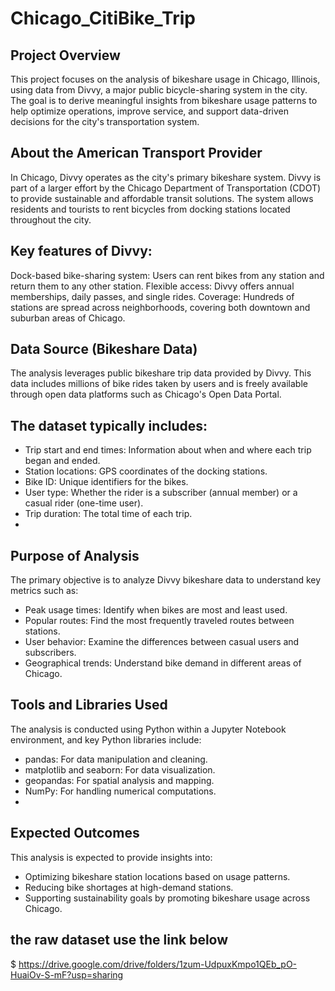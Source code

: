 # Chicago_CitiBike_Trip




 ## Project Overview
This project focuses on the analysis of bikeshare usage in Chicago, Illinois, using data from Divvy, a major public bicycle-sharing system in the city. The goal is to derive meaningful insights from bikeshare usage patterns to help optimize operations, improve service, and support data-driven decisions for the city's transportation system.

 ## About the American Transport Provider
In Chicago, Divvy operates as the city's primary bikeshare system. Divvy is part of a larger effort by the Chicago Department of Transportation (CDOT) to provide sustainable and affordable transit solutions. The system allows residents and tourists to rent bicycles from docking stations located throughout the city.

 ## Key features of Divvy:

Dock-based bike-sharing system: Users can rent bikes from any station and return them to any other station.
Flexible access: Divvy offers annual memberships, daily passes, and single rides.
Coverage: Hundreds of stations are spread across neighborhoods, covering both downtown and suburban areas of Chicago.
## Data Source (Bikeshare Data)
The analysis leverages public bikeshare trip data provided by Divvy. This data includes millions of bike rides taken by users and is freely available through open data platforms such as Chicago's Open Data Portal.

## The dataset typically includes:

- Trip start and end times: Information about when and where each trip began and ended.
- Station locations: GPS coordinates of the docking stations.
- Bike ID: Unique identifiers for the bikes.
- User type: Whether the rider is a subscriber (annual member) or a casual rider (one-time user).
- Trip duration: The total time of each trip.
- 
 ## Purpose of Analysis
The primary objective is to analyze Divvy bikeshare data to understand key metrics such as:

- Peak usage times: Identify when bikes are most and least used.
- Popular routes: Find the most frequently traveled routes between stations.
- User behavior: Examine the differences between casual users and subscribers.
- Geographical trends: Understand bike demand in different areas of Chicago.
  
 ## Tools and Libraries Used
The analysis is conducted using Python within a Jupyter Notebook environment, and key Python libraries include:

- pandas: For data manipulation and cleaning.
- matplotlib and seaborn: For data visualization.
- geopandas: For spatial analysis and mapping.
- NumPy: For handling numerical computations.
- 

 ## Expected Outcomes
This analysis is expected to provide insights into:

- Optimizing bikeshare station locations based on usage patterns.
- Reducing bike shortages at high-demand stations.
- Supporting sustainability goals by promoting bikeshare usage across Chicago.

## the raw dataset use the link below 

$ https://drive.google.com/drive/folders/1zum-UdpuxKmpo1QEb_pO-HuaiOv-S-mF?usp=sharing